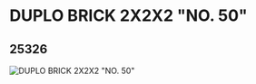 # DUPLO BRICK 2X2X2 "NO. 50"
## 25326
![DUPLO BRICK 2X2X2 "NO. 50"](https://lc-www-live-s.legocdn.com/media/bricks/5/2/6139016.jpg)